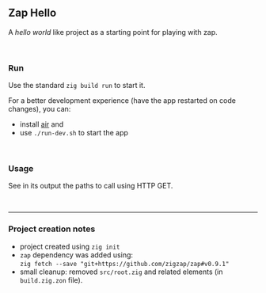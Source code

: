 ## Zap Hello

A _hello world_ like project as a starting point for playing with zap.

<br/>

### Run

Use the standard `zig build run` to start it.

For a better development experience (have the app restarted on code changes), you can:

-   install [air](https://github.com/air-verse/air) and
-   use `./run-dev.sh` to start the app

<br/>

### Usage

See in its output the paths to call using HTTP GET.

<br/>

---

### Project creation notes

-   project created using `zig init`
-   `zap` dependency was added using:<br/>
    `zig fetch --save "git+https://github.com/zigzap/zap#v0.9.1"`
-   small cleanup: removed `src/root.zig` and related elements (in `build.zig.zon` file).
